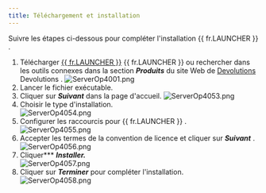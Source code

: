 ```yaml
---
title: Téléchargement et installation
---
```

Suivre les étapes ci-dessous pour compléter l'installation {{ fr.LAUNCHER }} .  

1. Télécharger [{{ fr.LAUNCHER }}](https://devolutions.net/fr/launcher/download) {{ fr.LAUNCHER }} ou rechercher dans les outils connexes dans la section ***Produits*** du site Web de [Devolutions](https://devolutions.net/fr) Devolutions . 
![ServerOp4001.png](/img/fr/server/ServerOp4001.png) 
1. Lancer le fichier exécutable. 
1. Cliquer sur ***Suivant*** dans la page d'accueil. 
![ServerOp4053.png](/img/fr/server/ServerOp4053.png) 
1. Choisir le type d'installation.  
![ServerOp4054.png](/img/fr/server/ServerOp4054.png) 
1. Configurer les raccourcis pour {{ fr.LAUNCHER }} .  
![ServerOp4055.png](/img/fr/server/ServerOp4055.png) 
1. Accepter les termes de la convention de licence et cliquer sur ***Suivant*** .  
![ServerOp4056.png](/img/fr/server/ServerOp4056.png) 
1. Cliquer*** ***Installer.***  
![ServerOp4057.png](/img/fr/server/ServerOp4057.png)  
1. Cliquer sur ***Terminer*** pour compléter l'installation.  
![ServerOp4058.png](/img/fr/server/ServerOp4058.png) 

